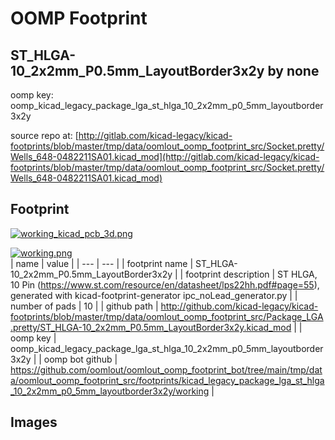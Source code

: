 # OOMP Footprint  
## ST_HLGA-10_2x2mm_P0.5mm_LayoutBorder3x2y  by none  
  
oomp key: oomp_kicad_legacy_package_lga_st_hlga_10_2x2mm_p0_5mm_layoutborder3x2y  
  
source repo at: [http://gitlab.com/kicad-legacy/kicad-footprints/blob/master/tmp/data/oomlout_oomp_footprint_src/Socket.pretty/Wells_648-0482211SA01.kicad_mod](http://gitlab.com/kicad-legacy/kicad-footprints/blob/master/tmp/data/oomlout_oomp_footprint_src/Socket.pretty/Wells_648-0482211SA01.kicad_mod)  
## Footprint  
  
[![working_kicad_pcb_3d.png](working_kicad_pcb_3d_600.png)](working_kicad_pcb_3d.png)  
  
[![working.png](working_600.png)](working.png)  
| name | value | 
| --- | --- | 
| footprint name | ST_HLGA-10_2x2mm_P0.5mm_LayoutBorder3x2y | 
| footprint description | ST  HLGA, 10 Pin (https://www.st.com/resource/en/datasheet/lps22hh.pdf#page=55), generated with kicad-footprint-generator ipc_noLead_generator.py | 
| number of pads | 10 | 
| github path | http://github.com/kicad-legacy/kicad-footprints/blob/master/tmp/data/oomlout_oomp_footprint_src/Package_LGA.pretty/ST_HLGA-10_2x2mm_P0.5mm_LayoutBorder3x2y.kicad_mod | 
| oomp key | oomp_kicad_legacy_package_lga_st_hlga_10_2x2mm_p0_5mm_layoutborder3x2y | 
| oomp bot github | https://github.com/oomlout/oomlout_oomp_footprint_bot/tree/main/tmp/data/oomlout_oomp_footprint_src/footprints/kicad_legacy_package_lga_st_hlga_10_2x2mm_p0_5mm_layoutborder3x2y/working | 
## Images  
